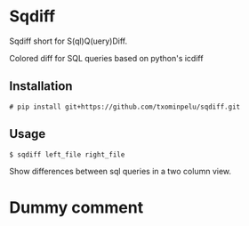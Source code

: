 # Sqdiff

Sqdiff short for S(ql)Q(uery)Diff.

Colored diff for SQL queries based on python's icdiff

## Installation

```
# pip install git+https://github.com/txominpelu/sqdiff.git
```

## Usage

```sh
$ sqdiff left_file right_file
```

Show differences between sql queries in a two column view.

# Dummy comment
